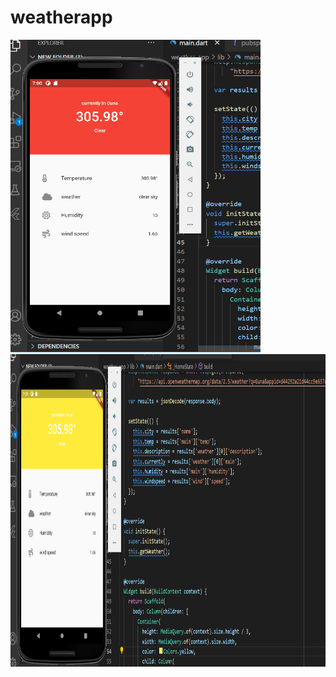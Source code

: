 # weatherapp
<img src="screenshot/1st.png" width="400" height="500">
<img src="screenshot/2nd.png" width="800" height="500">
